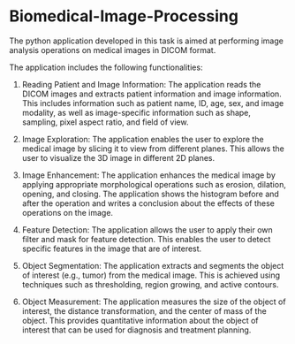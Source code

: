# Biomedical-Image-Processing
The python application developed in this task is aimed at performing image analysis operations on medical images in DICOM format.

The application includes the following functionalities:

1. Reading Patient and Image Information: The application reads the DICOM images and extracts patient information and image information. This includes information such as patient name, ID, age, sex, and image modality, as well as image-specific information such as shape, sampling, pixel aspect ratio, and field of view.

2. Image Exploration: The application enables the user to explore the medical image by slicing it to view from different planes. This allows the user to visualize the 3D image in different 2D planes.

3. Image Enhancement: The application enhances the medical image by applying appropriate morphological operations such as erosion, dilation, opening, and closing. The application shows the histogram before and after the operation and writes a conclusion about the effects of these operations on the image.

4. Feature Detection: The application allows the user to apply their own filter and mask for feature detection. This enables the user to detect specific features in the image that are of interest.

5. Object Segmentation: The application extracts and segments the object of interest (e.g., tumor) from the medical image. This is achieved using techniques such as thresholding, region growing, and active contours.

6. Object Measurement: The application measures the size of the object of interest, the distance transformation, and the center of mass of the object. This provides quantitative information about the object of interest that can be used for diagnosis and treatment planning.
